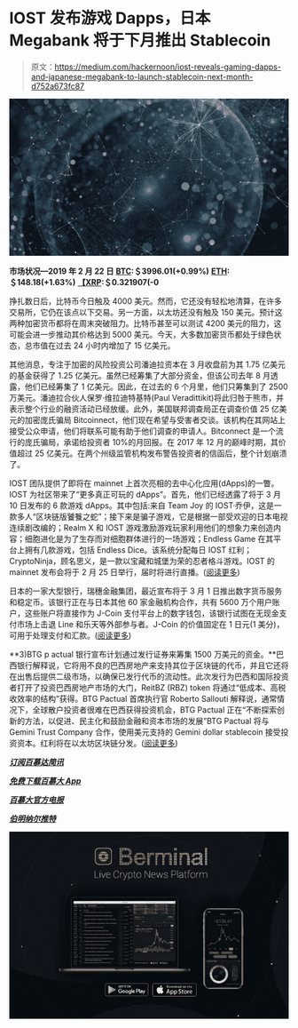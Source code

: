 # IOST 发布游戏 Dapps，日本 Megabank 将于下月推出 Stablecoin

> 原文：<https://medium.com/hackernoon/iost-reveals-gaming-dapps-and-japanese-megabank-to-launch-stablecoin-next-month-d752a673fc87>

![](img/af027205e42b5b739afdc9cac74cb02e.png)

**市场状况—2019 年 2 月 22 日** [**BTC**](https://berminal.com/coins/Bitcoin-BTC)**:＄3996.01(+0.99%)** [**ETH**](https://berminal.com/coins/Ethereum-ETH)**:＄148.18(+1.63%)** [**【XRP**](https://berminal.com/coins/XRP-XRP)**:＄0.321907(-0**

挣扎数日后，比特币今日触及 4000 美元。然而，它还没有轻松地清算，在许多交易所，它仍在该点以下交易。另一方面，以太坊还没有触及 150 美元。预计这两种加密货币都将在周末突破阻力。比特币甚至可以测试 4200 美元的阻力，这可能会进一步推动其价格达到 5000 美元。今天，大多数加密货币都处于绿色状态，总市值在过去 24 小时内增加了 15 亿美元。

其他消息，专注于加密的风险投资公司潘迪拉资本在 3 月收盘前为其 1.75 亿美元的基金获得了 1.25 亿美元。虽然已经筹集了大部分资金，但该公司去年 8 月透露，他们已经筹集了 1 亿美元。因此，在过去的 6 个月里，他们只筹集到了 2500 万美元。潘迪拉合伙人保罗·维拉迪特基特(Paul Veradittikit)将此归咎于熊市，并表示整个行业的融资活动已经放缓。此外，美国联邦调查局正在调查价值 25 亿美元的加密庞氏骗局 Bitcoinnect，他们现在希望与受害者交谈。该机构在其网站上接受公众申请，他们将联系可能有助于他们调查的申请人。Bitconnect 是一个流行的庞氏骗局，承诺给投资者 10%的月回报。在 2017 年 12 月的巅峰时期，其价值超过 25 亿美元。在两个州级监管机构发布警告投资者的信函后，整个计划崩溃了。

IOST 团队提供了即将在 mainnet 上首次亮相的去中心化应用(dApps)的一瞥。 IOST 为社区带来了“更多真正可玩的 dApps”。首先，他们已经透露了将于 3 月 10 日发布的 6 款游戏 dApps。其中包括:来自 Team Joy 的 IOST·乔伊，这是一款多人“区块链版饕餮之蛇”；接下来是骗子游戏，它是根据一部受欢迎的日本电视连续剧改编的；Realm X 和 IOST 游戏激励游戏玩家利用他们的想象力来创造内容；细胞进化是为了生存而对细胞群体进行的一场游戏；Endless Game 在其平台上拥有几款游戏，包括 Endless Dice。该系统分配每日 IOST 红利；CryptoNinja，顾名思义，是一款以宝藏和城堡为荣的忍者格斗游戏。IOST 的 mainnet 发布会将于 2 月 25 日举行，届时将进行直播。([阅读更多](https://berminal.com/news/182009/IOST-Unveils-Six-Gaming-Decentralized-Apps-dApps-for-March-Debut))

日本的一家大型银行，瑞穗金融集团，最近宣布将于 3 月 1 日推出数字货币服务和稳定币。该银行正在与日本其他 60 家金融机构合作，共有 5600 万个用户账户，这些账户将直接作为 J-Coin 支付平台上的数字钱包，该银行试图在无现金支付市场上击退 Line 和乐天等外部参与者。J-Coin 的价值固定在 1 日元(1 美分)，可用于处理支付和汇款。([阅读更多](https://berminal.com/news/182135/Japanese-Megabank-is-Launching-a-Stablecoin-for-Payments-and-Remittances-In-March))

**3)BTG p actual 银行宣布计划通过发行证券来筹集 1500 万美元的资金。**巴西银行解释说，它将用不良的巴西房地产来支持其位于区块链的代币，并且它还将在出售后提供二级市场，以确保已发行代币的流动性。此次发行为巴西和国际投资者打开了投资巴西房地产市场的大门，ReitBZ (RBZ) token 将通过“低成本、高税收效率的结构”获得。BTG Pactual 首席执行官 Roberto Sallouti 解释说，通常情况下，全球散户投资者很难在巴西获得投资机会，BTG Pactual 正在“不断探索创新的方法，以促进、民主化和鼓励金融和资本市场的发展”BTG Pactual 将与 Gemini Trust Company 合作，使用美元支持的 Gemini dollar stablecoin 接受投资资本。红利将在以太坊区块链分发。([阅读更多](https://berminal.com/news/181803/Brazilian-Bank-Seeks-to-Raise-15-Million-via-Security-Token-Offering))

[***订阅百慕达简讯***](https://visitor.r20.constantcontact.com/d.jsp?llr=myyhdl6ab&p=oi&m=1131022639884&sit=9ar6aztmb&f=776989ec-8460-43a4-b86a-bcf8f2f1bca7)

[***免费下载百慕大 App***](https://berminal.app.link/medium-post)

[](http://Berminal.com)

*[***百慕大官方电报***](https://t.me/berminal)*

*[***伯明纳尔推特***](https://twitter.com/berminalapp)*

*![](img/7431214f64a5fdbfd57df70e2674c18d.png)*